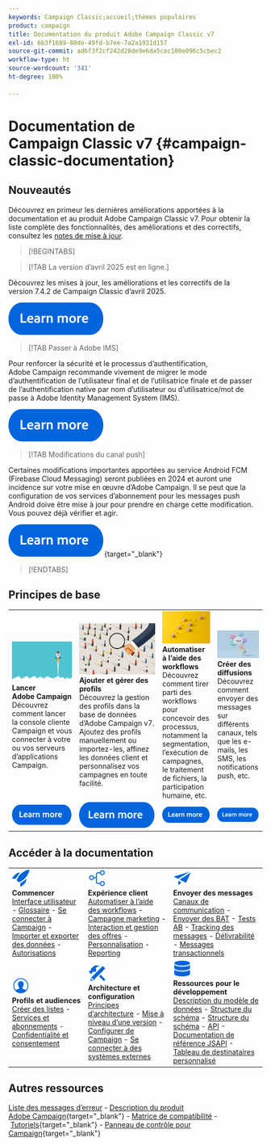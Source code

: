 ```yaml
---
keywords: Campaign Classic;accueil;thèmes populaires
product: campaign
title: Documentation du produit Adobe Campaign Classic v7
exl-id: 6b3f1689-80de-49fd-b7ee-7a2a1931d157
source-git-commit: ad6f3f2cf242d28de9e6da5cec100e096c5cbec2
workflow-type: ht
source-wordcount: '341'
ht-degree: 100%

---
```


# Documentation de Campaign Classic v7 {#campaign-classic-documentation}

<!--![](platform/using/assets/do-not-localize/banner_acc_doc.jpg) -->

## Nouveautés

Découvrez en primeur les dernières améliorations apportées à la documentation et au produit Adobe Campaign Classic v7. Pour obtenir la liste complète des fonctionnalités, des améliorations et des correctifs, consultez les [notes de mise à jour](rn/using/latest-release.md).

>[!BEGINTABS]


>[!TAB La version d’avril 2025 est en ligne.]

Découvrez les mises à jour, les améliorations et les correctifs de la version 7.4.2 de Campaign Classic d’avril 2025.

[![Image](assets/do-not-localize/learn-more-button.svg)](rn/using/latest-release.md)

>[!TAB Passer à Adobe IMS]

Pour renforcer la sécurité et le processus d’authentification, Adobe Campaign recommande vivement de migrer le mode d’authentification de l’utilisateur final et de l’utilisatrice finale et de passer de l’authentification native par nom d’utilisateur ou d’utilisatrice/mot de passe à Adobe Identity Management System (IMS).

[![image](assets/do-not-localize/learn-more-button.svg)](technotes/using/ac-ims.md)


>[!TAB Modifications du canal push]

Certaines modifications importantes apportées au service Android FCM (Firebase Cloud Messaging) seront publiées en 2024 et auront une incidence sur votre mise en œuvre d’Adobe Campaign. Il se peut que la configuration de vos services d’abonnement pour les messages push Android doive être mise à jour pour prendre en charge cette modification. Vous pouvez déjà vérifier et agir.

[![Image](assets/do-not-localize/learn-more-button.svg)](https://experienceleague.adobe.com/docs/campaign/technotes-ac/tn-new/push-technote.html?lang=fr){target="_blank"}


>[!ENDTABS]

## Principes de base

<table style="table-layout:fixed">
  <tr style="border: 0;">
    <td>
    <a href="platform/using/launching-adobe-campaign.md"><img src="assets/do-not-localize/start-launch.png"></a></a>
    <div><strong>Lancer Adobe Campaign</strong><br/> Découvrez comment lancer la console cliente Campaign et vous connecter à votre ou vos serveurs d’applications Campaign.</div>
    </td>
    <td>
    <a href="platform/using/about-profiles.md"><img src="assets/do-not-localize/start-profiles.png"></a>
    <div><strong>Ajouter et gérer des profils</strong><br/> Découvrez la gestion des profils dans la base de données d’Adobe Campaign v7. Ajoutez des profils manuellement ou importez-les, affinez les données client et personnalisez vos campagnes en toute facilité.</div>
    </td>
    <td>
    <a href="workflow/using/about-workflows.md"><img src="assets/do-not-localize/start-workflows.jpeg"></a>
    <div><strong>Automatiser à l’aide des workflows</strong><br/> Découvrez comment tirer parti des workflows pour concevoir des processus, notamment la segmentation, l’exécution de campagnes, le traitement de fichiers, la participation humaine, etc.
    </div></td>
    <td>
    <a href="delivery/using/communication-channels.md"><img src="assets/do-not-localize/start-deliveries.jpeg"></a>
    <div><strong>Créer des diffusions</strong><br/> Découvrez comment envoyer des messages sur différents canaux, tels que les e-mails, les SMS, les notifications push, etc.</div>
    </td>
  </tr>
  <tr style="border: 0;">
    <td align="center"><a href="platform/using/launching-adobe-campaign.md"><img src="assets/do-not-localize/learn-more-button.svg"></a></td>
    <td align="center"><a href="platform/using/about-profiles.md"><img src="assets/do-not-localize/learn-more-button.svg"></a></td>
    <td align="center"><a href="workflow/using/about-workflows.md"><img src="assets/do-not-localize/learn-more-button.svg"></a></td>
    <td align="center"><a href="delivery/using/communication-channels.md"><img src="assets/do-not-localize/learn-more-button.svg"></a></td>
    </tr>
</table>

## Accéder à la documentation

<table style="table-layout:auto">
  <tr style="border: 0;">
    <td>
      <img src="assets/do-not-localize/icon-start.svg" width="35px">
<br/>
<strong>Commencer</strong><br/> <a href="platform/using/adobe-campaign-workspace.md">Interface utilisateur</a> - <a href="platform/using/ac-glossary.md">Glossaire</a> - <a href="platform/using/launching-adobe-campaign.md">Se connecter à Campaign</a> - <a href="platform/using/get-started-data-import-export.md">Importer et exporter des données</a> - <a href="platform/using/access-management.md">Autorisations</a>
    </td>
    <td>
      <img src="assets/do-not-localize/icon-experience.svg" width="35px">
<br/>
<strong>Expérience client</strong><br/> <a href="workflow/using/about-workflows.md">Automatiser à l’aide des workflows</a> - <a href="https://experienceleague.adobe.com/docs/campaign/automation/campaign-orchestration/set-up-campaigns.html?lang=fr" target="_blank">Campagne marketing</a> - <a href="interaction/using/interaction-and-offer-management.md">Interaction et gestion des offres</a> - <a href="delivery/using/about-personalization.md">Personnalisation</a> - <a href="reporting/using/about-adobe-campaign-reporting-tools.md">Reporting</a>
    </td>
    <td>
      <img src="assets/do-not-localize/icon-send.svg" width="35px">
<br/>
<strong>Envoyer des messages</strong><br/> <a href="delivery/using/communication-channels.md">Canaux de communication</a> - <a href="delivery/using/steps-about-delivery-creation-steps.md#sending-a-proof">Envoyer des BAT</a> - <a href="delivery/using/get-started-a-b-testing.md">Tests AB</a> - <a href="delivery/using/about-message-tracking.md">Tracking des messages</a> - <a href="delivery/using/about-deliverability.md">Délivrabilité</a> - <a href="message-center/using/about-transactional-messaging.md">Messages transactionnels</a>
    </td>
  </tr>
  <tr style="border: 0;">
    <td>
      <img src="assets/do-not-localize/icon_profile-audience.svg" width="35px">
<br/>
<strong>Profils et audiences</strong><br/> <a href="platform/using/creating-and-managing-lists.md">Créer des listes</a> - <a href="delivery/using/about-services-and-subscriptions.md">Services et abonnements</a> - <a href="platform/using/privacy-management.md">Confidentialité et consentement</a>
    </td>
    <td>
      <img src="assets/do-not-localize/icon-configure.svg" width="35px">
<br/>
<strong>Architecture et configuration</strong><br/> <a href="production/using/general-architecture.md">Principes d’architecture</a> - <a href="production/using/build-upgrade.md">Mise à niveau d’une version</a> - <a href="production/using/configuration.md">Configurer de Campaign</a> - <a href="installation/using/external-accounts.md">Se connecter à des systèmes externes</a>
    </td>
    <td>
      <img src="assets/do-not-localize/icon-dev.svg" width="35px">
      <br/>
      <strong>Ressources pour le développement</strong><br/> <a href="configuration/using/about-data-model.md">Description du modèle de données</a> - <a href="configuration/using/about-schema-reference.md">Structure du schéma</a> - <a href="configuration/using/editing-forms.md">Structure du schéma</a> - <a href="configuration/using/about-web-services.md">API</a> - <a href="https://experienceleague.adobe.com/developer/campaign-api/api/index.html?lang=fr">Documentation de référence JSAPI</a> - <a href="configuration/using/about-custom-recipient-table.md">Tableau de destinataires personnalisé</a>
    </td>
  </tr>
</table>

## Autres ressources

[Liste des messages d’erreur](https://experienceleague.adobe.com/developer/campaign-errors/error_codes.html?lang=fr) - [Description du produit Adobe Campaign](https://helpx.adobe.com/fr/legal/product-descriptions/adobe-campaign-managed-cloud-services.html){target="_blank"} - [Matrice de compatibilité](rn/using/compatibility-matrix.md) - [Tutoriels](https://experienceleague.adobe.com/docs/campaign-classic-learn/tutorials/overview.html?lang=fr){target="_blank"} - [Panneau de contrôle pour Campaign](https://experienceleague.adobe.com/docs/control-panel/using/discover-control-panel/key-features.html?lang=fr){target="_blank"}
